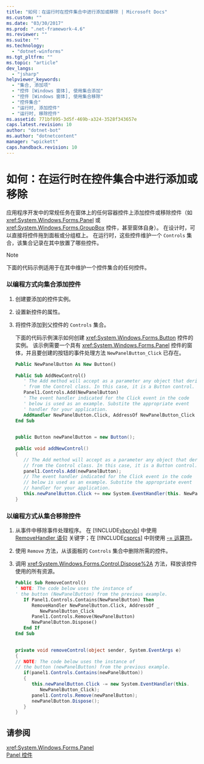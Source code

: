 ```yaml
---
title: "如何：在运行时在控件集合中进行添加或移除 | Microsoft Docs"
ms.custom: ""
ms.date: "03/30/2017"
ms.prod: ".net-framework-4.6"
ms.reviewer: ""
ms.suite: ""
ms.technology: 
  - "dotnet-winforms"
ms.tgt_pltfrm: ""
ms.topic: "article"
dev_langs: 
  - "jsharp"
helpviewer_keywords: 
  - "集合, 添加项"
  - "控件 [Windows 窗体], 使用集合添加"
  - "控件 [Windows 窗体], 使用集合移除"
  - "控件集合"
  - "运行时, 添加控件"
  - "运行时, 移除控件"
ms.assetid: 771bf895-3d5f-469b-a324-3528f343657e
caps.latest.revision: 10
author: "dotnet-bot"
ms.author: "dotnetcontent"
manager: "wpickett"
caps.handback.revision: 10
---
```

# 如何：在运行时在控件集合中进行添加或移除
应用程序开发中的常规任务在窗体上的任何容器控件上添加控件或移除控件（如 <xref:System.Windows.Forms.Panel> 或 <xref:System.Windows.Forms.GroupBox> 控件，甚至窗体自身）。  在设计时，可以直接将控件拖到面板或分组框上。  在运行时，这些控件维护一个 `Controls` 集合，该集合记录在其中放置了哪些控件。  
  
> [!NOTE]
>  下面的代码示例适用于在其中维护一个控件集合的任何控件。  
  
### 以编程方式向集合添加控件  
  
1.  创建要添加的控件实例。  
  
2.  设置新控件的属性。  
  
3.  将控件添加到父控件的 `Controls` 集合。  
  
     下面的代码示例演示如何创建 <xref:System.Windows.Forms.Button> 控件的实例。  该示例需要一个具有 <xref:System.Windows.Forms.Panel> 控件的窗体，并且要创建的按钮的事件处理方法 `NewPanelButton_Click` 已存在。  
  
    ```vb  
    Public NewPanelButton As New Button()  
  
    Public Sub AddNewControl()  
       ' The Add method will accept as a parameter any object that derives  
       ' from the Control class. In this case, it is a Button control.  
       Panel1.Controls.Add(NewPanelButton)  
       ' The event handler indicated for the Click event in the code   
       ' below is used as an example. Substite the appropriate event  
       ' handler for your application.  
       AddHandler NewPanelButton.Click, AddressOf NewPanelButton_Click  
    End Sub  
  
    ```  
  
    ```csharp  
    public Button newPanelButton = new Button();  
  
    public void addNewControl()  
    {   
       // The Add method will accept as a parameter any object that derives  
       // from the Control class. In this case, it is a Button control.  
       panel1.Controls.Add(newPanelButton);  
       // The event handler indicated for the Click event in the code   
       // below is used as an example. Substite the appropriate event  
       // handler for your application.  
       this.newPanelButton.Click += new System.EventHandler(this. NewPanelButton_Click);  
    }  
    ```  
  
### 以编程方式从集合移除控件  
  
1.  从事件中移除事件处理程序。  在 [!INCLUDE[vbprvb](../../../../includes/vbprvb-md.md)] 中使用 [RemoveHandler 语句](../../../../ocs/visual-basic/language-reference/statements/removehandler-statement.md) 关键字；在 [!INCLUDE[csprcs](../../../../includes/csprcs-md.md)] 中则使用 [\-\= 运算符](../Topic/-=%20Operator%20\(C%23%20Reference\)2.md)。  
  
2.  使用 `Remove` 方法，从该面板的 `Controls` 集合中删除所需的控件。  
  
3.  调用 <xref:System.Windows.Forms.Control.Dispose%2A> 方法，释放该控件使用的所有资源。  
  
    ```vb  
    Public Sub RemoveControl()  
    ' NOTE: The code below uses the instance of   
    ' the button (NewPanelButton) from the previous example.  
       If Panel1.Controls.Contains(NewPanelButton) Then  
          RemoveHandler NewPanelButton.Click, AddressOf _   
             NewPanelButton_Click  
          Panel1.Controls.Remove(NewPanelButton)  
          NewPanelButton.Dispose()  
       End If  
    End Sub  
  
    ```  
  
    ```csharp  
    private void removeControl(object sender, System.EventArgs e)  
    {  
    // NOTE: The code below uses the instance of   
    // the button (newPanelButton) from the previous example.  
       if(panel1.Controls.Contains(newPanelButton))  
       {  
          this.newPanelButton.Click -= new System.EventHandler(this.   
             NewPanelButton_Click);  
          panel1.Controls.Remove(newPanelButton);  
          newPanelButton.Dispose();  
       }  
    }  
    ```  
  
## 请参阅  
 <xref:System.Windows.Forms.Panel>   
 [Panel 控件](../../../../docs/framework/winforms/controls/panel-control-windows-forms.md)
